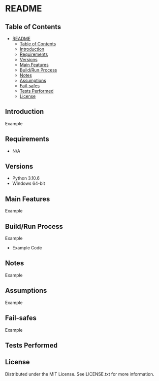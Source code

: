 # README

## Table of Contents

- [README](#readme)
  - [Table of Contents](#table-of-contents)
  - [Introduction](#introduction)
  - [Requirements](#requirements)
  - [Versions](#versions)
  - [Main Features](#main-features)
  - [Build/Run Process](#buildrun-process)
  - [Notes](#notes)
  - [Assumptions](#assumptions)
  - [Fail-safes](#fail-safes)
  - [Tests Performed](#tests-performed)
  - [License](#license)

## Introduction

Example

## Requirements

- N/A

## Versions

- Python 3.10.6
- Windows 64-bit

## Main Features

Example

## Build/Run Process

Example

* Example Code

## Notes

Example

## Assumptions

Example

## Fail-safes

Example

## Tests Performed

## License

Distributed under the MIT License. See LICENSE.txt for more information.
